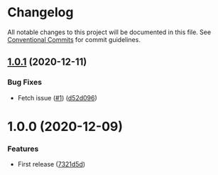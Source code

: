 # Changelog

All notable changes to this project will be documented in this file. See
[Conventional Commits](https://conventionalcommits.org) for commit guidelines.

## [1.0.1](https://github.com/bjerkio/fiken-js/compare/v1.0.0...v1.0.1) (2020-12-11)


### Bug Fixes

* Fetch issue ([#1](https://github.com/bjerkio/fiken-js/issues/1)) ([d52d096](https://github.com/bjerkio/fiken-js/commit/d52d096f5597ed5c7f30b0a60e5b4872def2a8f5))

# 1.0.0 (2020-12-09)


### Features

* First release ([7321d5d](https://github.com/bjerkio/fiken-js/commit/7321d5d9c31c6c191bd950768910aa2ddd68c763))
